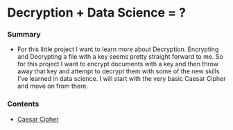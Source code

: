 # Decryption + Data Science = ?

### Summary
 - For this little project I want to learn more about Decryption.  Encrypting and Decrypting a file with a key seems pretty straight forward to me.  So for this project I want to encrypt documents with a key and then throw away that key and attempt to decrypt them with some of the new skills I've learned in data science.  I will start with the very basic Caesar Cipher and move on from there.  

### Contents
 - [Caesar Cipher](https://github.com/gravity226/Cryptography/tree/master/Caesar_Cipher_Encryption)
 
